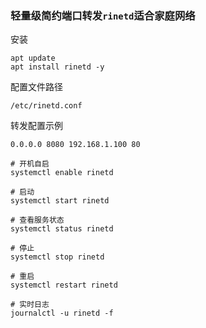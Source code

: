 ### 轻量级简约端口转发`rinetd`适合家庭网络

安装
```
apt update
apt install rinetd -y
```

配置文件路径
```
/etc/rinetd.conf
```

转发配置示例
```
0.0.0.0 8080 192.168.1.100 80
```
```
# 开机自启
systemctl enable rinetd

# 启动
systemctl start rinetd

# 查看服务状态
systemctl status rinetd

# 停止
systemctl stop rinetd

# 重启
systemctl restart rinetd

# 实时日志
journalctl -u rinetd -f
```